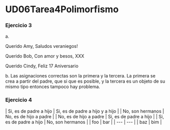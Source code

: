 # UD06Tarea4Polimorfismo
### Ejercicio 3
a. 

Querido Amy,
Saludos veraniegos!

Querido Bob,
Con amor y besos,
XXX

Querido Cindy,
Feliz 17 Aniversario

b. Las asignaciones correctas son la primera y la tercera. La primera se crea a partir del padre, que si que es posible, y la tercera es un objeto de su mismo tipo entonces tampoco hay problema.

### Ejercicio 4

| Si, es de padre a hijo | Si, es de padre a hijo y a hijo |
| No, son hermanos | No, es de hijo a padre | 
| No, es de hijo a padre | Si, es de padre a hijo | 
| Si, es de padre a hijo | No, son hermanos | 
| foo | bar |
| --- | --- |
| baz | bim |
